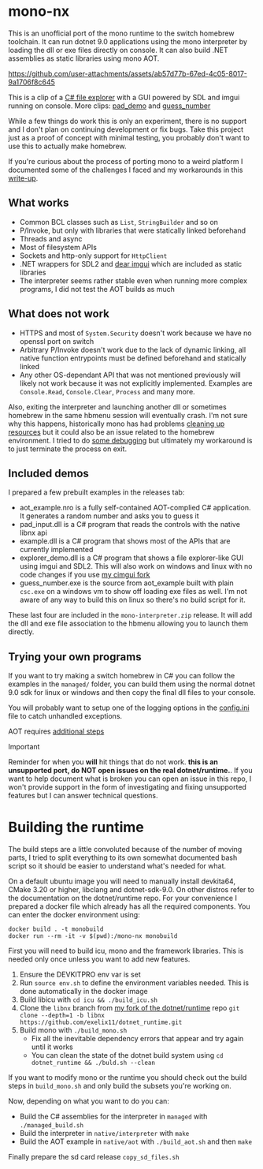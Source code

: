 # mono-nx

This is an unofficial port of the mono runtime to the switch homebrew toolchain. It can run dotnet 9.0 applications using the mono interpreter by loading the dll or exe files directly on console. It can also build .NET assemblies as static libraries using mono AOT.

https://github.com/user-attachments/assets/ab57d77b-67ed-4c05-8017-9a1706f8c645

This is a clip of a [C# file explorer](managed/explorer_demo) with a GUI powered by SDL and imgui running on console.
More clips: [pad_demo](notes/assets/pad_demo.mp4) and [guess_number](notes/assets/number_demo.mp4)

While a few things do work this is only an experiment, there is no support and I don't plan on continuing development or fix bugs. Take this project just as a proof of concept with minimal testing, you probably don't want to use this to actually make homebrew.

If you're curious about the process of porting mono to a weird platform I documented some of the challenges I faced and my workarounds in this [write-up](notes/writeup.md).

## What works

- Common BCL classes such as `List`, `StringBuilder` and so on
- P/Invoke, but only with libraries that were statically linked beforehand
- Threads and async
- Most of filesystem APIs
- Sockets and http-only support for `HttpClient`
- .NET wrappers for SDL2 and [dear imgui](https://github.com/ocornut/imgui) which are included as static libraries
- The interpreter seems rather stable even when running more complex programs, I did not test the AOT builds as much

## What does not work

- HTTPS and most of `System.Security` doesn't work because we have no openssl port on switch
- Arbitrary P/Invoke doesn't work due to the lack of dynamic linking, all native function entrypoints must be defined beforehand and statically linked
- Any other OS-dependant API that was not mentioned previously will likely not work because it was not explicitly implemented. Examples are `Console.Read`, `Console.Clear`, `Process` and many more.

Also, exiting the interpreter and launching another dll or sometimes homebrew in the same hbmenu session will eventually crash. I'm not sure why this happens, historically mono has had problems [cleaning up resources](https://github.com/mono/mono/issues/20191) but it could also be an issue related to the homebrew environment. I tried to do [some debugging](https://github.com/exelix11/mono-nx/blob/master/notes/writeup.md#the-smoke-test) but ultimately my workaround is to just terminate the process on exit.

## Included demos

I prepared a few prebuilt examples in the releases tab:
- aot_example.nro is a fully self-contained AOT-complied C# application. It generates a random number and asks you to guess it
- pad_input.dll is a C# program that reads the controls with the native libnx api
- example.dll is a C# program that shows most of the APIs that are currently implemented
- explorer_demo.dll is a C# program that shows a file explorer-like GUI using imgui and SDL2. This will also work on windows and linux with no code changes if you use [my cimgui fork](https://github.com/exelix11/CimguiSDL2Cross/releases/tag/r2)
- guess_number.exe is the source from aot_example built with plain `csc.exe` on a windows vm to show off loading exe files as well. I'm not aware of any way to build this on linux so there's no build script for it.

These last four are included in the `mono-interpreter.zip` release. It will add the dll and exe file association to the hbmenu allowing you to launch them directly.

## Trying your own programs

If you want to try making a switch homebrew in C# you can follow the examples in the `managed/` folder, you can build them using the normal dotnet 9.0 sdk for linux or windows and then copy the final dll files to your console.

You will probably want to setup one of the logging options in the [config.ini](sd_files/mono/config.ini) file to catch unhandled exceptions.

AOT requires [additional steps](notes/aot.md)

> [!IMPORTANT]  
> Reminder for when you **will** hit things that do not work. **this is an unsupported port, do NOT open issues on the real dotnet/runtime.**. If you want to help document what is broken you can open an issue in this repo, I won't provide support in the form of investigating and fixing unsupported features but I can answer technical questions.

# Building the runtime

The build steps are a little convoluted because of the number of moving parts, I tried to split everything to its own somewhat documented bash script so it should be easier to understand what's needed for what.

On a default ubuntu image you will need to manually install devkita64, CMake 3.20 or higher, libclang and dotnet-sdk-9.0. On other distros refer to the documentation on the dotnet/runtime repo. For your convenience I prepared a docker file which already has all the required components. You can enter the docker environment using:

```
docker build . -t monobuild
docker run --rm -it -v $(pwd):/mono-nx monobuild
```

First you will need to build icu, mono and the framework libraries. This is needed only once unless you want to add new features.

1) Ensure the DEVKITPRO env var is set
2) Run `source env.sh` to define the environment variables needed. This is done automatically in the docker image
3) Build libicu with `cd icu && ./build_icu.sh` 
4) Clone the `libnx` branch from [my fork of the dotnet/runtime](https://github.com/exelix11/dotnet_runtime/tree/libnx) repo `git clone --depth=1 -b libnx https://github.com/exelix11/dotnet_runtime.git`
4) Build mono with `./build_mono.sh` 
    - Fix all the inevitable dependency errors that appear and try again until it works
    - You can clean the state of the dotnet build system using `cd dotnet_runtime && ./buld.sh --clean`

If you want to modify mono or the runtime you should check out the build steps in `build_mono.sh` and only build the subsets you're working on.

Now, depending on what you want to do you can:

- Build the C# assemblies for the interpreter in `managed` with `./managed_build.sh`
- Build the interpreter in `native/interpreter` with `make`
- Build the AOT example in `native/aot` with `./build_aot.sh` and then `make`

Finally prepare the sd card release `copy_sd_files.sh`
